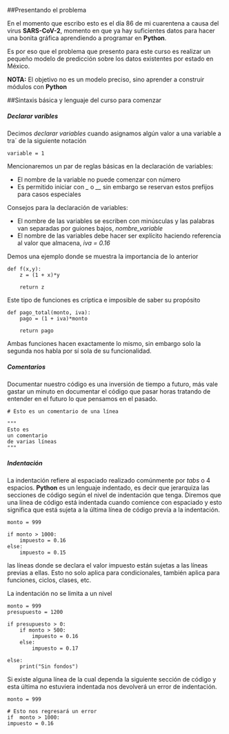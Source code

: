 ##Presentando el problema

En el momento que escribo esto es el día 86 de mi cuarentena a causa del virus **SARS-CoV-2**, momento en que ya hay suficientes datos para hacer una bonita gráfica aprendiendo a programar en **Python**.

Es por eso que el problema que presento para este curso es realizar un pequeño modelo de predicción sobre los datos existentes por estado en México.

**NOTA:** El objetivo no es un modelo preciso, sino aprender a construir módulos con **Python**

##Sintaxis básica y lenguaje del curso  para comenzar

##### Declarar varibles 
Decimos *declarar variables* cuando asignamos algún valor a una variable a tra´
 de la siguiente notación

    variable = 1

Mencionaremos un par de reglas básicas en la declaración de variables:
*   El nombre de la variable no puede comenzar con número
*   Es permitido iniciar con *_* o *__* sin embargo se reservan estos prefijos para casos especiales

Consejos para la declaración de variables:
*   El nombre de las variables se escriben con minúsculas y las palabras van separadas por guiones bajos, *nombre_variable*
*   El nombre de las variables debe hacer ser explícito haciendo referencia al valor que almacena, *iva = 0.16*
  
Demos una ejemplo donde se muestra la importancia de lo anterior

    def f(x,y):
        z = (1 + x)*y

        return z

Este tipo de funciones es críptica e imposible de saber su propósito

    def pago_total(monto, iva):
        pago = (1 + iva)*monto

        return pago

Ambas funciones hacen exactamente lo mismo, sin embargo solo la segunda nos habla por sí sola de su funcionalidad. 

##### Comentarios

Documentar nuestro código es una inversión de tiempo a futuro, más vale gastar un minuto en documentar el código que pasar horas tratando de entender en el futuro lo que pensamos en el pasado. 

    # Esto es un comentario de una línea

    """
    Esto es
    un comentario
    de varias líneas
    """


##### Indentación

La indentación refiere al espaciado realizado comúnmente por *tabs* o 4 espacios. **Python** es un lenguaje indentado, es decir que jerarquiza las secciones de código según el nivel de indentación que tenga. Diremos que una línea de código está indentada cuando comience con espaciado y esto significa que está sujeta a la última línea de  código prevía a la indentación.

    monto = 999

    if monto > 1000:
        impuesto = 0.16
    else: 
        impuesto = 0.15

    
las líneas donde se declara el valor impuesto están sujetas a las líneas previas a ellas. Esto no solo aplica para condicionales, también aplica para funciones, ciclos, clases, etc. 

La indentación no se limita a un nivel

    monto = 999
    presupuesto = 1200

    if presupuesto > 0:
        if monto > 500:
            impuesto = 0.16
        else:
            impuesto = 0.17

    else:
        print("Sin fondos")



Si existe alguna línea de la cual dependa la siguiente sección de código y esta última no estuviera indentada nos devolverá un error de indentación.

    monto = 999

    # Esto nos regresará un error
    if  monto > 1000:
    impuesto = 0.16





